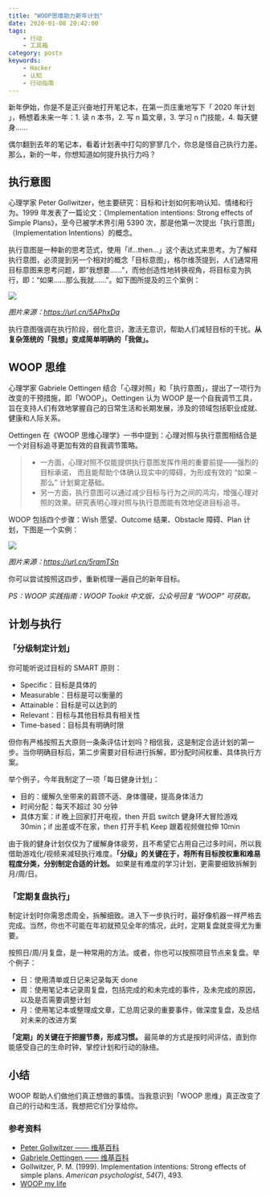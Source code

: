 ```yaml
---
title: "WOOP思维助力新年计划"
date: 2020-01-08 20:42:00
tags: 
    - 行动
    - 工具箱
category: posts
keywords: 
    - Hacker
    - 认知
    - 行动指南
---
```


新年伊始，你是不是正兴奋地打开笔记本，在第一页庄重地写下「 2020 年计划 」，畅想着未来一年：1. 读 n 本书，2. 写 n 篇文章，3. 学习 n 门技能，4. 每天健身......

偶尔翻到去年的笔记本，看着计划表中打勾的寥寥几个，你总是怪自己执行力差。那么，新的一年，你想知道如何提升执行力吗？

## 执行意图

心理学家 Peter Gollwitzer，他主要研究：目标和计划如何影响认知、情绪和行为。1999 年发表了一篇论文：《Implementation intentions: Strong effects of Simple Plans》，至今已被学术界引用 5390 次，那是他第一次提出「执行意图」（Implementation Intentions）的概念。

执行意图是一种新的思考范式，使用「if...then...」这个表达式来思考。为了解释执行意图，必须提到另一个相对的概念「目标意图」，格尔维茨提到，人们通常用目标意图来思考问题，即“我想要......”，而他创造性地转换视角，将目标变为执行，即：“如果......那么我就......”。如下图所提及的三个案例：

![](http://xixuan.img-cn-shanghai.aliyuncs.com/note/2020-01-08-Implementation%20intentions.png)

*图片来源：https://url.cn/5APhxDq* 

执行意图强调在执行阶段，弱化意识，激活无意识，帮助人们减轻目标的干扰。**从复杂笼统的「我想」变成简单明确的「我做」。** 

## WOOP 思维

心理学家 Gabriele Oettingen 结合「心理对照」和「执行意图」，提出了一项行为改变的干预措施，即「WOOP」。Oettingen 认为 WOOP 是一个自我调节工具，旨在支持人们有效地掌握自己的日常生活和长期发展，涉及的领域包括职业成就、健康和人际关系。

Oettingen 在《WOOP 思维心理学》一书中提到：心理对照与执行意图相结合是一个对目标追寻更加有效的自我调节策略。

> - 一方面，心理对照不仅能提供执行意图发挥作用的重要前提——强烈的目标承诺， 而且能帮助个体确认现实中的障碍，为形成有效的 “如果 – 那么” 计划奠定基础。
> - 另一方面，执行意图可以通过减少目标与行为之间的鸿沟，增强心理对照的效果。研究表明心理对照与执行意图能有效地促进目标追寻。

WOOP 包括四个步骤：Wish 愿望、Outcome 结果、Obstacle 障碍、Plan 计划，下图是一个实例：

![](http://xixuan.img-cn-shanghai.aliyuncs.com/note/2020-01-08-woop-sample.jpg)

*图片来源：https://url.cn/5ramTSn* 

你可以尝试按照这四步，重新梳理一遍自己的新年目标。

*PS：WOOP 实践指南：WOOP Tookit 中文版，公众号回复 “WOOP” 可获取。* 

## 计划与执行

### 「分级制定计划」

你可能听说过目标的 SMART 原则：

- Specific：目标是具体的
- Measurable：目标是可以衡量的
- Attainable：目标是可以达到的
- Relevant：目标与其他目标具有相关性
- Time-based：目标具有明确时限

但你有严格按照五大原则一条条评估计划吗？相信我，这是制定合适计划的第一步。当你明确目标后，第二步需要对目标进行拆解，即分配时间权重、具体执行方案。

举个例子，今年我制定了一项「每日健身计划」：

- 目的：缓解久坐带来的肩颈不适、身体僵硬，提高身体活力
- 时间分配：每天不超过 30 分钟
- 具体方案：if 晚上回家打开电视，then 开启 switch 健身环大冒险游戏 30min；if 出差或不在家，then 打开手机 Keep 跟着视频做拉伸 10min 

由于我的健身计划仅仅为了缓解身体疲劳，且不希望它占用自己过多时间，所以我借助游戏化/视频来减轻执行难度。**「分级」的关键在于，将所有目标按权重和难易程度分类，分别制定合适的计划。** 如果是有难度的学习计划，更需要细致拆解到月/周/日。

### 「定期复盘执行」

制定计划时你需思虑周全，拆解细致。进入下一步执行时，最好像机器一样严格去完成。当然，你也不可能在年初就预见全年的情况，此时，定期复盘就变得尤为重要。

按照日/周/月复盘，是一种常用的方法。或者，你也可以按照项目节点来复盘。举个例子：

- 日：使用清单或日记来记录每天 done
- 周：使用笔记本记录周复盘，包括完成的和未完成的事件，及未完成的原因，以及是否需要调整计划
- 月：使用笔记本或整理成文章，汇总周记录的重要事件，做深度复盘，及总结对未来的改进方案

**「定期」的关键在于把握节奏，形成习惯。** 最简单的方式是按时间评估，直到你能感受自己的生命时钟，掌控计划和行动的脉络。

## 小结

WOOP 帮助人们做他们真正想做的事情。当我意识到「WOOP 思维」真正改变了自己的行动和生活，我想把它们分享给你。

### 参考资料

- [Peter Gollwitzer —— 维基百科](https://en.wikipedia.org/wiki/Peter_Gollwitzer)
- [Gabriele Oettingen —— 维基百科](https://en.wikipedia.org/wiki/Gabriele_Oettingen)
- Gollwitzer, P. M. (1999). Implementation intentions: Strong effects of simple plans. *American psychologist*, *54*(7), 493.
- [WOOP my life](http://woopmylife.org/page)